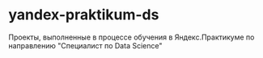 # yandex-praktikum-ds
Проекты, выполненные в процессе обучения в Яндекс.Практикуме по направлению "Специалист по Data Science"
